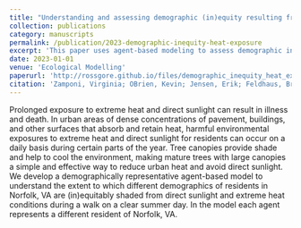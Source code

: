 ```yaml
---
title: "Understanding and assessing demographic (in)equity resulting from extreme heat and direct sunlight exposure due to lack of tree canopies in Norfolk, VA using agent-based modeling"
collection: publications
category: manuscripts
permalink: /publication/2023-demographic-inequity-heat-exposure
excerpt: 'This paper uses agent-based modeling to assess demographic inequity resulting from extreme heat and direct sunlight exposure due to lack of tree canopies in Norfolk, VA.'
date: 2023-01-01
venue: 'Ecological Modelling'
paperurl: 'http://rossgore.github.io/files/demographic_inequity_heat_exposure.pdf'
citation: 'Zamponi, Virginia; OBrien, Kevin; Jensen, Erik; Feldhaus, Brandon; Moore, Russell; Lynch, Christopher J; Gore, Ross. (2023). "Understanding and assessing demographic (in)equity resulting from extreme heat and direct sunlight exposure due to lack of tree canopies in Norfolk, VA using agent-based modeling". <i>Ecological Modelling</i>. 483, 110445.'
---
```

Prolonged exposure to extreme heat and direct sunlight can result in illness and death. In urban areas of dense concentrations of pavement, buildings, and other surfaces that absorb and retain heat, harmful environmental exposures to extreme heat and direct sunlight for residents can occur on a daily basis during certain parts of the year. Tree canopies provide shade and help to cool the environment, making mature trees with large canopies a simple and effective way to reduce urban heat and avoid direct sunlight. We develop a demographically representative agent-based model to understand the extent to which different demographics of residents in Norfolk, VA are (in)equitably shaded from direct sunlight and extreme heat conditions during a walk on a clear summer day. In the model each agent represents a different resident of Norfolk, VA. 